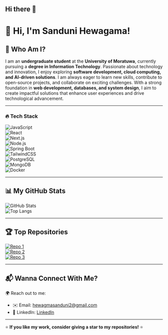## Hi there 👋

# 👋 Hi, I'm Sanduni Hewagama!

## 🚀 Who Am I?  
I am an **undergraduate student** at the **University of Moratuwa**, currently pursuing a **degree in Information Technology**. Passionate about technology and innovation, I enjoy exploring **software development, cloud computing, and AI-driven solutions**. I am always eager to learn new skills, contribute to open-source projects, and collaborate on exciting challenges. With a strong foundation in **web development, databases, and system design**, I aim to create impactful solutions that enhance user experiences and drive technological advancement.

---

### 🔥 Tech Stack  
![JavaScript](https://img.shields.io/badge/JavaScript-F7DF1E?style=flat-square&logo=javascript&logoColor=black)  
![React](https://img.shields.io/badge/React-61DAFB?style=flat-square&logo=react&logoColor=white)  
![Next.js](https://img.shields.io/badge/Next.js-000000?style=flat-square&logo=next.js&logoColor=white)  
![Node.js](https://img.shields.io/badge/Node.js-339933?style=flat-square&logo=node.js&logoColor=white)  
![Spring Boot](https://img.shields.io/badge/Spring%20Boot-6DB33F?style=flat-square&logo=spring-boot&logoColor=white)  
![TailwindCSS](https://img.shields.io/badge/TailwindCSS-06B6D4?style=flat-square&logo=tailwindcss&logoColor=white)  
![PostgreSQL](https://img.shields.io/badge/PostgreSQL-316192?style=flat-square&logo=postgresql&logoColor=white)  
![MongoDB](https://img.shields.io/badge/MongoDB-47A248?style=flat-square&logo=mongodb&logoColor=white)  
![Docker](https://img.shields.io/badge/Docker-2496ED?style=flat-square&logo=docker&logoColor=white)  


---

## 📊 My GitHub Stats  
![GitHub Stats](https://github-readme-stats.vercel.app/api?username=SanduniHewagama&show_icons=true&theme=radical)  
![Top Langs](https://github-readme-stats.vercel.app/api/top-langs/?username=SanduniHewagama&layout=compact&theme=radical)  

---

## 🏆 Top Repositories  
[![Repo 1](https://github-readme-stats.vercel.app/api/pin/?username=SanduniHewagama&repo=Web-site-assignment_clothing-store&theme=radical)](https://github.com/SanduniHewagama/Web-site-assignment_clothing-store)  
[![Repo 2](https://github-readme-stats.vercel.app/api/pin/?username=SanduniHewagama&repo=BookShop-Frontend-Master&theme=radical)](https://github.com/SanduniHewagama/BookShop-Frontend-Master)  
[![Repo 3](https://github-readme-stats.vercel.app/api/pin/?username=SanduniHewagama&repo=BookShop-Backend-Master&theme=radical)](https://github.com/SanduniHewagama/BookShop-Backend-Master)  

---

## 📬 Wanna Connect With Me?  
🌍 Reach out to me:  
- ✉️ Email: [hewagmasanduni2@gmail.com](mhewagmasanduni2@gmail.com)  
- 💼 LinkedIn: [LinkedIn](https://linkedin.com/in/SanduniHewagma)  


---

⭐ **If you like my work, consider giving a star to my repositories!** ⭐  
